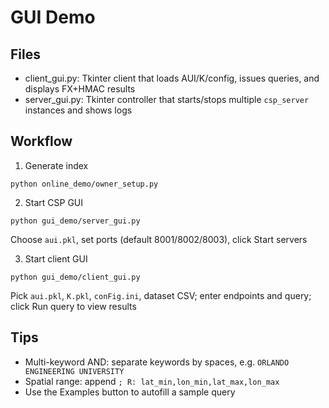 # GUI Demo

## Files
- client_gui.py: Tkinter client that loads AUI/K/config, issues queries, and displays FX+HMAC results
- server_gui.py: Tkinter controller that starts/stops multiple `csp_server` instances and shows logs

## Workflow
1) Generate index
```
python online_demo/owner_setup.py
```
2) Start CSP GUI
```
python gui_demo/server_gui.py
```
Choose `aui.pkl`, set ports (default 8001/8002/8003), click Start servers

3) Start client GUI
```
python gui_demo/client_gui.py
```
Pick `aui.pkl`, `K.pkl`, `conFig.ini`, dataset CSV; enter endpoints and query; click Run query to view results

## Tips
- Multi-keyword AND: separate keywords by spaces, e.g. `ORLANDO ENGINEERING UNIVERSITY`
- Spatial range: append `; R: lat_min,lon_min,lat_max,lon_max`
- Use the Examples button to autofill a sample query
